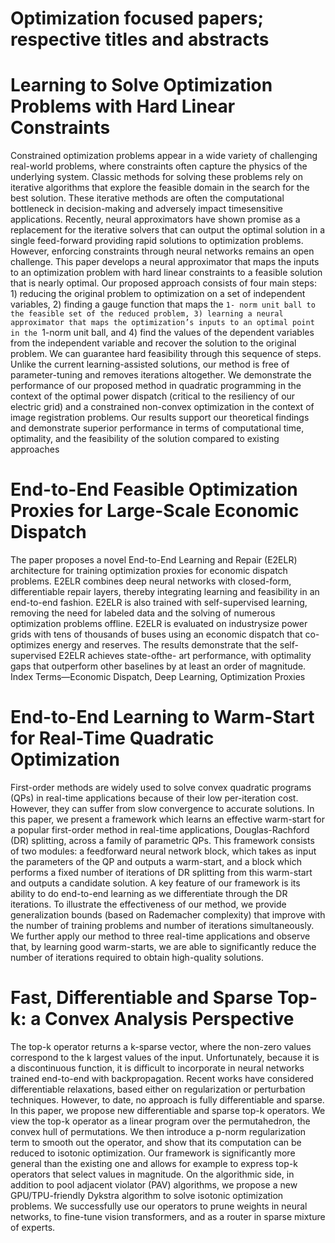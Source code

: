 # Optimization focused papers; respective titles and abstracts 


# Learning to Solve Optimization Problems with Hard Linear Constraints

Constrained optimization problems appear in a wide variety
of challenging real-world problems, where constraints often
capture the physics of the underlying system. Classic methods
for solving these problems rely on iterative algorithms
that explore the feasible domain in the search for the best solution.
These iterative methods are often the computational
bottleneck in decision-making and adversely impact timesensitive
applications. Recently, neural approximators have
shown promise as a replacement for the iterative solvers that
can output the optimal solution in a single feed-forward providing
rapid solutions to optimization problems. However,
enforcing constraints through neural networks remains an
open challenge. This paper develops a neural approximator
that maps the inputs to an optimization problem with hard
linear constraints to a feasible solution that is nearly optimal.
Our proposed approach consists of four main steps: 1) reducing
the original problem to optimization on a set of independent
variables, 2) finding a gauge function that maps the `1-
norm unit ball to the feasible set of the reduced problem, 3)
learning a neural approximator that maps the optimization’s
inputs to an optimal point in the `1-norm unit ball, and 4)
find the values of the dependent variables from the independent
variable and recover the solution to the original problem.
We can guarantee hard feasibility through this sequence
of steps. Unlike the current learning-assisted solutions, our
method is free of parameter-tuning and removes iterations altogether.
We demonstrate the performance of our proposed
method in quadratic programming in the context of the optimal
power dispatch (critical to the resiliency of our electric
grid) and a constrained non-convex optimization in the context
of image registration problems. Our results support our
theoretical findings and demonstrate superior performance in
terms of computational time, optimality, and the feasibility of
the solution compared to existing approaches

# End-to-End Feasible Optimization Proxies for Large-Scale Economic Dispatch

The paper proposes a novel End-to-End Learning
and Repair (E2ELR) architecture for training optimization
proxies for economic dispatch problems. E2ELR combines deep
neural networks with closed-form, differentiable repair layers,
thereby integrating learning and feasibility in an end-to-end
fashion. E2ELR is also trained with self-supervised learning,
removing the need for labeled data and the solving of numerous
optimization problems offline. E2ELR is evaluated on industrysize
power grids with tens of thousands of buses using an economic
dispatch that co-optimizes energy and reserves. The results
demonstrate that the self-supervised E2ELR achieves state-ofthe-
art performance, with optimality gaps that outperform other
baselines by at least an order of magnitude.
Index Terms—Economic Dispatch, Deep Learning, Optimization
Proxies

# End-to-End Learning to Warm-Start for Real-Time Quadratic Optimization
First-order methods are widely used to solve convex quadratic programs (QPs) in
real-time applications because of their low per-iteration cost. However, they can suffer
from slow convergence to accurate solutions. In this paper, we present a framework
which learns an effective warm-start for a popular first-order method in real-time applications, Douglas-Rachford (DR) splitting, across a family of parametric QPs. This
framework consists of two modules: a feedforward neural network block, which takes
as input the parameters of the QP and outputs a warm-start, and a block which performs a fixed number of iterations of DR splitting from this warm-start and outputs
a candidate solution. A key feature of our framework is its ability to do end-to-end
learning as we differentiate through the DR iterations. To illustrate the effectiveness
of our method, we provide generalization bounds (based on Rademacher complexity)
that improve with the number of training problems and number of iterations simultaneously. We further apply our method to three real-time applications and observe
that, by learning good warm-starts, we are able to significantly reduce the number of
iterations required to obtain high-quality solutions.

# Fast, Differentiable and Sparse Top-k: a Convex Analysis Perspective
The top-k operator returns a k-sparse vector, where the non-zero values correspond to the k
largest values of the input. Unfortunately, because it is a discontinuous function, it is difficult to
incorporate in neural networks trained end-to-end with backpropagation. Recent works have
considered differentiable relaxations, based either on regularization or perturbation techniques.
However, to date, no approach is fully differentiable and sparse. In this paper, we propose new
differentiable and sparse top-k operators. We view the top-k operator as a linear program over
the permutahedron, the convex hull of permutations. We then introduce a p-norm regularization
term to smooth out the operator, and show that its computation can be reduced to isotonic
optimization. Our framework is significantly more general than the existing one and allows for
example to express top-k operators that select values in magnitude. On the algorithmic side,
in addition to pool adjacent violator (PAV) algorithms, we propose a new GPU/TPU-friendly
Dykstra algorithm to solve isotonic optimization problems. We successfully use our operators
to prune weights in neural networks, to fine-tune vision transformers, and as a router in sparse
mixture of experts.
